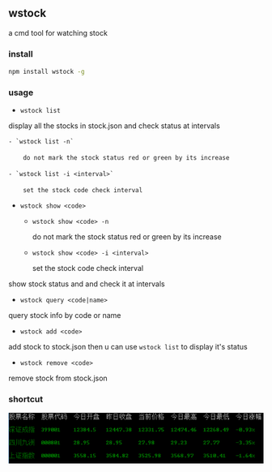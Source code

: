 ## wstock
 a cmd tool for watching stock

### install 
```bash
npm install wstock -g
```

### usage
- `wstock list`

 display all the stocks in stock.json and check status at intervals
 
 	- `wstock list -n`
	 
	 	do not mark the stock status red or green by its increase
 
 	- `wstock list -i <interval>`
	 
	 	set the stock code check interval

- `wstock show <code>`

 	- `wstock show <code> -n`
	 
	 	do not mark the stock status red or green by its increase
 
 	- `wstock show <code> -i <interval>`
	 
	 	set the stock code check interval
		 
 show stock status and and check it at intervals
 
- `wstock query <code|name>`

 query stock info by code or name

- `wstock add <code>`

 add stock to stock.json then u can use `wstock list` to display it's status
 
- `wstock remove <code>`

 remove stock from stock.json

### shortcut
![shortcut](./shortcut.png)